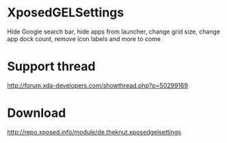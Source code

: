 XposedGELSettings
=================

Hide Google search bar, hide apps from launcher, change grid size, change app dock count, remove icon labels and more to come

Support thread
=================
http://forum.xda-developers.com/showthread.php?p=50299169

Download
=================
http://repo.xposed.info/module/de.theknut.xposedgelsettings
